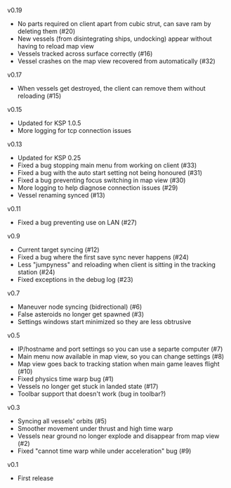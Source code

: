 v0.19

* No parts required on client apart from cubic strut, can save ram by deleting them (#20)
* New vessels (from disintegrating ships, undocking) appear without having to reload map view
* Vessels tracked across surface correctly (#16)
* Vessel crashes on the map view recovered from automatically (#32)

v0.17

* When vessels get destroyed, the client can remove them without reloading (#15)

v0.15

* Updated for KSP 1.0.5
* More logging for tcp connection issues

v0.13

* Updated for KSP 0.25
* Fixed a bug stopping main menu from working on client (#33)
* Fixed a bug with the auto start setting not being honoured (#31)
* Fixed a bug preventing focus switching in map view (#30)
* More logging to help diagnose connection issues (#29)
* Vessel renaming synced (#13)

v0.11

* Fixed a bug preventing use on LAN (#27)

v0.9

* Current target syncing (#12)
* Fixed a bug where the first save sync never happens (#24)
* Less "jumpyness" and reloading when client is sitting in the tracking station (#24)
* Fixed exceptions in the debug log (#23)

v0.7

* Maneuver node syncing (bidrectional) (#6)
* False asteroids no longer get spawned (#3)
* Settings windows start minimized so they are less obtrusive

v0.5

* IP/hostname and port settings so you can use a separte computer (#7)
* Main menu now available in map view, so you can change settings (#8)
* Map view goes back to tracking station when main game leaves flight (#10)
* Fixed physics time warp bug (#1)
* Vessels no longer get stuck in landed state (#17)
* Toolbar support that doesn't work (bug in toolbar?)

v0.3

* Syncing all vessels' orbits (#5)
* Smoother movement under thrust and high time warp
* Vessels near ground no longer explode and disappear from map view (#2)
* Fixed "cannot time warp while under acceleration" bug (#9)

v0.1

* First release

